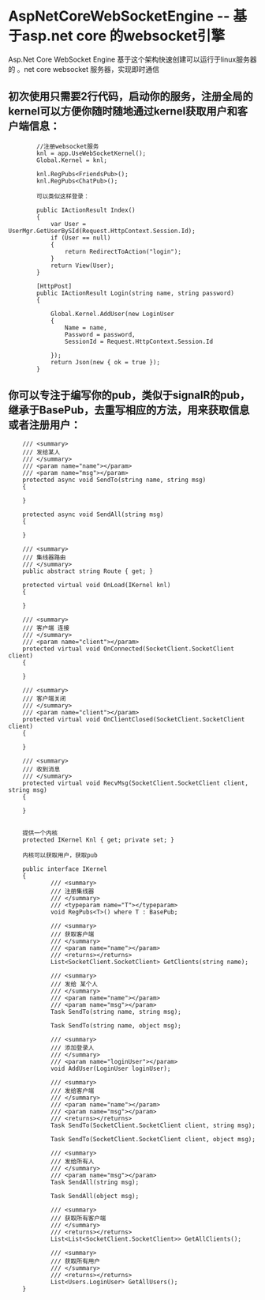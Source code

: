 # AspNetCoreWebSocketEngine -- 基于asp.net core 的websocket引擎 
Asp.Net Core WebSocket Engine
基于这个架构快速创建可以运行于linux服务器的 。net core websocket 服务器，实现即时通信

## 初次使用只需要2行代码，启动你的服务，注册全局的kernel可以方便你随时随地通过kernel获取用户和客户端信息：
            //注册websocket服务
            knl = app.UseWebSocketKernel();
            Global.Kernel = knl;

            knl.RegPubs<FriendsPub>();
            knl.RegPubs<ChatPub>();

            可以类似这样登录：

            public IActionResult Index()
            {
                var User = UserMgr.GetUserBySId(Request.HttpContext.Session.Id);
                if (User == null)
                {
                    return RedirectToAction("login");
                }
                return View(User);
            }

            [HttpPost]
            public IActionResult Login(string name, string password)
            {

                Global.Kernel.AddUser(new LoginUser
                {
                    Name = name,
                    Password = password,
                    SessionId = Request.HttpContext.Session.Id

                });
                return Json(new { ok = true });
            }


## 你可以专注于编写你的pub，类似于signalR的pub，继承于BasePub，去重写相应的方法，用来获取信息或者注册用户：
        
        
        
        
        /// <summary>
        /// 发给某人
        /// </summary>
        /// <param name="name"></param>
        /// <param name="msg"></param>
        protected async void SendTo(string name, string msg)
        {
            
        }

        protected async void SendAll(string msg)
        {
            
        }

        /// <summary>
        /// 集线器路由
        /// </summary>
        public abstract string Route { get; }

        protected virtual void OnLoad(IKernel knl)
        {

        }

        /// <summary>
        /// 客户端 连接
        /// </summary>
        /// <param name="client"></param>
        protected virtual void OnConnected(SocketClient.SocketClient client)
        {

        }

        /// <summary>
        /// 客户端关闭
        /// </summary>
        /// <param name="client"></param>
        protected virtual void OnClientClosed(SocketClient.SocketClient client)
        {

        }

        /// <summary>
        /// 收到消息
        /// </summary>
        protected virtual void RecvMsg(SocketClient.SocketClient client, string msg)
        {

        }


        提供一个内核
        protected IKernel Knl { get; private set; }

        内核可以获取用户，获取pub

        public interface IKernel
        {
                /// <summary>
                /// 注册集线器
                /// </summary>
                /// <typeparam name="T"></typeparam>
                void RegPubs<T>() where T : BasePub;

                /// <summary>
                /// 获取客户端
                /// </summary>
                /// <param name="name"></param>
                /// <returns></returns>
                List<SocketClient.SocketClient> GetClients(string name);

                /// <summary>
                /// 发给 某个人
                /// </summary>
                /// <param name="name"></param>
                /// <param name="msg"></param>
                Task SendTo(string name, string msg);

                Task SendTo(string name, object msg);

                /// <summary>
                /// 添加登录人
                /// </summary>
                /// <param name="loginUser"></param>
                void AddUser(LoginUser loginUser);

                /// <summary>
                /// 发给客户端
                /// </summary>
                /// <param name="name"></param>
                /// <param name="msg"></param>
                /// <returns></returns>
                Task SendTo(SocketClient.SocketClient client, string msg);

                Task SendTo(SocketClient.SocketClient client, object msg);

                /// <summary>
                /// 发给所有人
                /// </summary>
                /// <param name="msg"></param>
                Task SendAll(string msg);

                Task SendAll(object msg);

                /// <summary>
                /// 获取所有客户端
                /// </summary>
                /// <returns></returns>
                List<List<SocketClient.SocketClient>> GetAllClients();

                /// <summary>
                /// 获取所有用户
                /// </summary>
                /// <returns></returns>
                List<Users.LoginUser> GetAllUsers();
        }